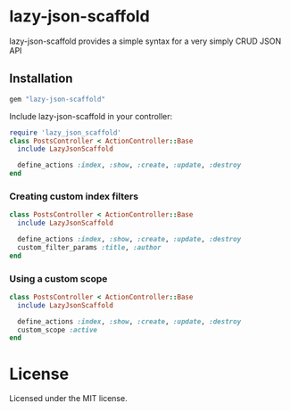 # lazy-json-scaffold

lazy-json-scaffold provides a simple syntax for a very simply CRUD JSON API

## Installation

``` ruby
gem "lazy-json-scaffold"
```

Include lazy-json-scaffold in your controller:

``` ruby
require 'lazy_json_scaffold'
class PostsController < ActionController::Base
  include LazyJsonScaffold

  define_actions :index, :show, :create, :update, :destroy
end
```


### Creating custom index filters


```ruby
class PostsController < ActionController::Base
  include LazyJsonScaffold

  define_actions :index, :show, :create, :update, :destroy
  custom_filter_params :title, :author
end

```

### Using a custom scope


```ruby
class PostsController < ActionController::Base
  include LazyJsonScaffold

  define_actions :index, :show, :create, :update, :destroy
  custom_scope :active
end

```

# License

Licensed under the MIT license.
